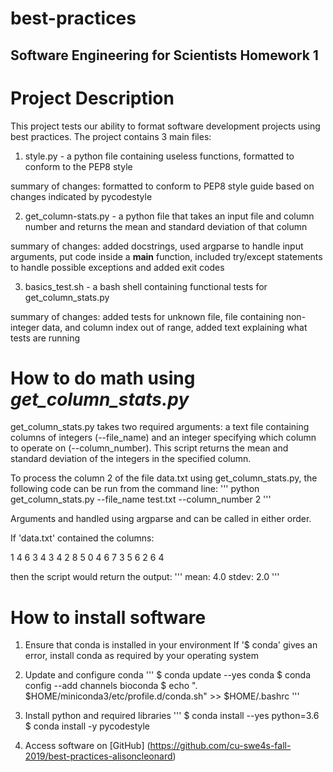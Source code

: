 # best-practices
## Software Engineering for Scientists Homework 1

# Project Description

This project tests our ability to format software development projects using
best practices. The project contains 3 main files:

1. style.py - a python file containing useless functions, formatted to conform
to the PEP8 style

summary of changes: formatted to conform to PEP8 style guide
based on changes indicated by pycodestyle

2. get_column-stats.py - a python file that takes an input file and column
number and returns the mean and standard deviation of that column

summary of changes: added docstrings, used argparse to handle
input arguments, put code inside a __main__ function, included try/except
statements to handle possible exceptions and added exit codes

3. basics_test.sh - a bash shell containing functional tests for
get_column_stats.py

summary of changes: added tests for unknown file, file containing non-integer
data, and column index out of range, added text explaining what tests are
running

# How to do math using *get_column_stats.py*

get_column_stats.py takes two required arguments: a text file containing
columns of integers (--file_name) and an integer specifying which column
to operate on (--column_number). This script returns the mean and standard
deviation of the integers in the specified column.

To process the column 2 of the file data.txt using get_column_stats.py, the
following code can be run from the command line:
'''
python get_column_stats.py --file_name test.txt --column_number 2
'''

Arguments and handled using argparse and can be called in either order.

If 'data.txt' contained the columns:

1 4 6 3 4
3 4 2 8 5
0 4 6 7 3
5 6 2 6 4

then the script would return the output:
'''
mean: 4.0
stdev: 2.0
'''

# How to install software


1. Ensure that conda is installed in your environment
If '$ conda' gives an error, install conda as required by your operating system

2. Update and configure conda
'''
$ conda update --yes conda
$ conda config --add channels bioconda
$ echo ". $HOME/miniconda3/etc/profile.d/conda.sh" >> $HOME/.bashrc
'''

3. Install python and required libraries
'''
$ conda install --yes python=3.6
$ conda install -y pycodestyle

4. Access software on [GitHub]
(https://github.com/cu-swe4s-fall-2019/best-practices-alisoncleonard)
